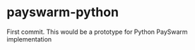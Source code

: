 payswarm-python
===============

First commit. This would be a prototype for Python PaySwarm implementation


